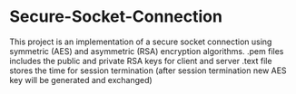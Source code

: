 # Secure-Socket-Connection
This project is an implementation of a secure socket connection using symmetric (AES) and asymmetric (RSA) encryption algorithms. 
.pem files includes the public and private RSA keys for client and server 
.text file stores the time for session termination (after session termination new AES key will be generated and exchanged) 
